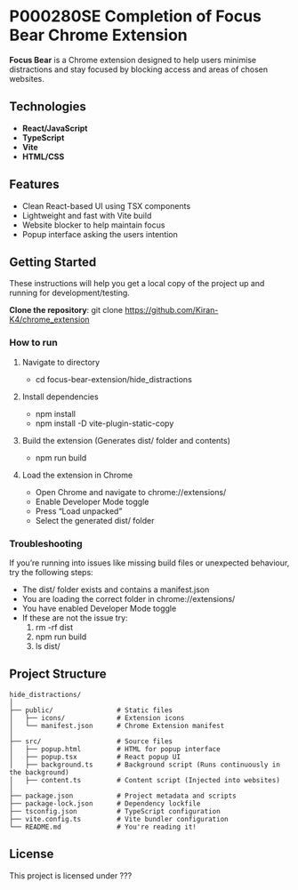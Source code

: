 # P000280SE Completion of Focus Bear Chrome Extension

**Focus Bear** is a Chrome extension designed to help users minimise distractions and stay focused by blocking access and areas of chosen websites.

## Technologies

- **React/JavaScript**
- **TypeScript**
- **Vite**
- **HTML/CSS**

## Features

- Clean React-based UI using TSX components
- Lightweight and fast with Vite build
- Website blocker to help maintain focus
- Popup interface asking the users intention

## Getting Started

These instructions will help you get a local copy of the project up and running for development/testing.

**Clone the repository**: git clone <https://github.com/Kiran-K4/chrome_extension>

### How to run

1. Navigate to directory
    - cd focus-bear-extension/hide_distractions

2. Install dependencies
    - npm install
    - npm install -D vite-plugin-static-copy

3. Build the extension (Generates dist/ folder and contents)
    - npm run build

4. Load the extension in Chrome
    - Open Chrome and navigate to chrome://extensions/
    - Enable Developer Mode toggle
    - Press “Load unpacked”
    - Select the generated dist/ folder

### Troubleshooting

If you’re running into issues like missing build files or unexpected behaviour, try the following steps:

- The dist/ folder exists and contains a manifest.json
- You are loading the correct folder in chrome://extensions/
- You have enabled Developer Mode toggle
- If these are not the issue try:
    1. rm -rf dist
    2. npm run build
    3. ls dist/

## Project Structure

```text
hide_distractions/
│
├── public/                # Static files
│   ├── icons/             # Extension icons
│   └── manifest.json      # Chrome Extension manifest
│
├── src/                   # Source files
│   ├── popup.html         # HTML for popup interface
│   ├── popup.tsx          # React popup UI
│   ├── background.ts      # Background script (Runs continuously in the background)
│   ├── content.ts         # Content script (Injected into websites)
│
├── package.json           # Project metadata and scripts
├── package-lock.json      # Dependency lockfile
├── tsconfig.json          # TypeScript configuration
├── vite.config.ts         # Vite bundler configuration
└── README.md              # You're reading it!
```

## License

This project is licensed under ???
